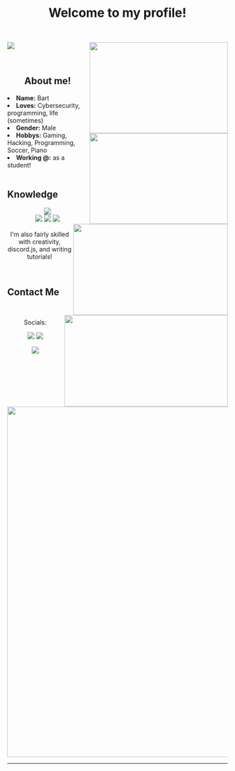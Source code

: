 <body>
<h1 align="center">Welcome to my profile!</h1>
<br>
<div align="center">
  <img src="https://data.whicdn.com/images/311865340/original.gif" align="right" width="316.5px" height="208.5px">

  <p align="left" >  
  <a href="https://github.com/anuraghazra/github-readme-stats"> 
<img  src="https://github-readme-stats.vercel.app/api?username=xaxa-07x10&&show_icons=true&theme=radical"/>
  </a>
  </p>
</div>
<br>
<div>
<h2 align="center">About me!</h2>
<img src="https://i.imgur.com/SLPtsWM.gif" align="right" width="316.5px" height="206.5px">
<li>
<b>Name:</b> Bart</li>
<li>
<b>Loves:</b> Cybersecurity, programming, life (sometimes)
</li>
<li>
<b>Gender:</b> Male
</li>
<li>
<b>Hobbys:</b> Gaming, Hacking, Programming, Soccer, Piano
</li>
<li>
<b>Working @:</b> as a student!
</li>
<br>
</div>
<div>
<h2 align="left">            Knowledge</h2>
<p>
<img src="https://i.imgur.com/LOpjQBa.gif" align="right" width="353.5px" height="208.5px">
</div>
<div>
<p align="center"> <img src="https://img.shields.io/badge/html5%20-%23E34F26.svg?&style=for-the-badge&logo=html5&logoColor=white"/><br>
 <img src="https://img.shields.io/badge/node.js%20-%2343853D.svg?&style=for-the-badge&logo=node.js&logoColor=white"/> <img src="https://img.shields.io/badge/javascript%20-%23323330.svg?&style=for-the-badge&logo=javascript&logoColor=%23F7DF1E"/> <img src="https://img.shields.io/badge/git%20-%23F05033.svg?&style=for-the-badge&logo=git&logoColor=white"/> <br><br>
I'm also fairly skilled with creativity, discord.js, and writing tutorials!
</p>
<br>
<h2>           Contact Me</h2>
<img src="https://media1.tenor.com/images/16256b7080918a878438934551b79f77/tenor.gif?itemid=17513468" align="right" width="373.5px" height="208.5px">
<br>
  <p align="center">Socials:</p>
<p align="center"><a href="https://twitter.com/xaxa_07x10" target="_blank"><img src="https://img.shields.io/badge/eh_asuna%20-%231DA1F2.svg?&style=for-the-badge&logo=Twitter&logoColor=white"/></a> <a href="https://discord.me/codeasaurous" target="_blank"><img src="https://img.shields.io/badge/Codeasaurous%20-%237289DA.svg?&style=for-the-badge&logo=discord&logoColor=white"/></a></p>
<p align="center"><a href="https://www.youtube.com/channel/UC7Rlc68ImIV32Y95xLmTSpA" target="_blank"><img src="https://img.shields.io/badge/xaxa-07x10%20-%239146FF.svg?&style=for-the-badge&logo=Youtube&logoColor=white"/></a></p>
</div>
<br>
<div>
<div align="center">
<img src="https://i.pinimg.com/originals/62/55/9d/62559ddae39f168993b3e866bd01cc67.gif" width="800" heighth="450">
</div>
<hr>
</div>
</div>
</body>
